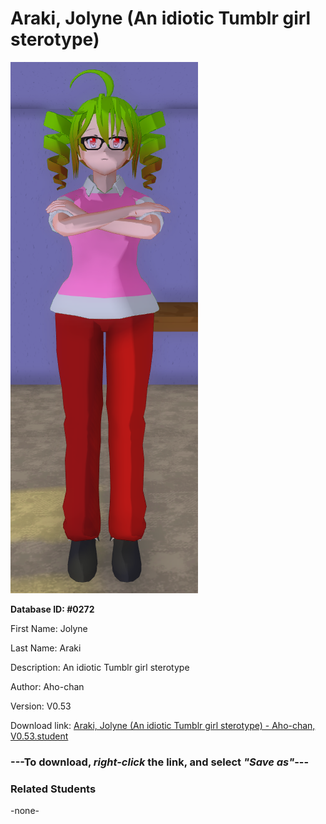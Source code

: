 # Araki, Jolyne (An idiotic Tumblr girl sterotype)

<img src="../../Files/Images/Araki, Jolyne (An idiotic Tumblr girl sterotype).png" title="Araki, Jolyne (An idiotic Tumblr girl sterotype) - Aho-chan, V0.53">

**Database ID: #0272**

First Name: Jolyne

Last Name: Araki

Description: An idiotic Tumblr girl sterotype

Author: Aho-chan

Version: V0.53

Download link: <a href="https://raw.githubusercontent.com/Arbiter1223/Daigaku-Gurashi-Custom-Students/master/Files/Student%20Files/Araki%2C%20Jolyne%20(An%20idiotic%20Tumblr%20girl%20sterotype)%20-%20Aho-chan%2C%20V0.53.student">Araki, Jolyne (An idiotic Tumblr girl sterotype) - Aho-chan, V0.53.student</a>

### ---**To download, _right-click_ the link, and select _"Save as"_**---

### Related Students

-none-
